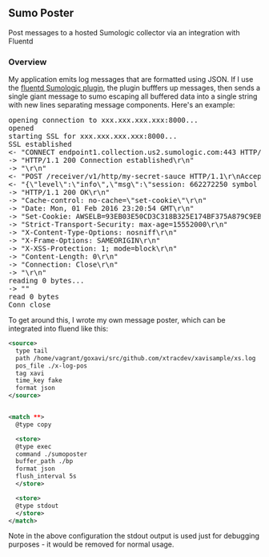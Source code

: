 ## Sumo Poster

Post messages to a hosted Sumologic collector via an integration with Fluentd

### Overview

My application emits log messages that are formatted using JSON. If I use
the [fluentd Sumologic plugin](https://github.com/memorycraft/fluent-plugin-sumologic), the plugin bufffers up messages, then sends a single giant message to sumo escaping all buffered data into a single string with new lines separating message components. Here's an example:

<pre>
opening connection to xxx.xxx.xxx.xxx:8000... 
opened 
starting SSL for xxx.xxx.xxx.xxx:8000... 
SSL established 
<- "CONNECT endpoint1.collection.us2.sumologic.com:443 HTTP/1.1\r\nHost: endpoint1.collection.us2.sumologic.com:443\r\n\r\n" 
-> "HTTP/1.1 200 Connection established\r\n" 
-> "\r\n" 
<- "POST /receiver/v1/http/my-secret-sauce HTTP/1.1\r\nAccept-Encoding: gzip;q=1.0,deflate;q=0.6,identity;q=0.3\r\nAccept: */*\r\nUser-Agent: Ruby\r\nConnection: close\r\nHost: endpoint1.collection.us2.sumologic.com\r\nContent-Length: 1445\r\nContent-Type: application/x-www-form-urlencoded\r\n\r\n" 
<- "{\"level\":\"info\",\"msg\":\"session: 662272250 symbol xxx\",\"time\":\"2016-02-01T23:19:57Z\"}\n{\"Name\":\"Quote\",\"Duration\":17028440,\"time\":\"2016-02-01T23:19:57.512958787Z\",\"TxnId\":\"6733ecea-1973-e4ed-d4d9-1f53b97c2a5a\",\"Contributors\":[{\"Name\":\"quote svc plugin\",\"Duration\":16973253,\"Error\":\"\",\"ServiceCalls\":null},{\"Name\":\"quote-backend backend\",\"Duration\":4147820,\"Error\":\"\",\"ServiceCalls\":[{\"Name\":\"backend call localhost:4545\",\"Duration\":4062620,\"Error\":\"\"}]}],\"ErrorFree\":true,\"Error\":\"\"}\n{\"level\":\"info\",\"msg\":\"session: 437994385 symbol xxx\",\"time\":\"2016-02-01T23:19:58Z\"}\n{\"Name\":\"Quote\",\"Duration\":15330902,\"time\":\"2016-02-01T23:19:58.551407994Z\",\"TxnId\":\"a547094e-d088-4a3e-4ab9-d5a99fa49f94\",\"Contributors\":[{\"Name\":\"quote svc plugin\",\"Duration\":15321536,\"Error\":\"\",\"ServiceCalls\":null},{\"Name\":\"quote-backend backend\",\"Duration\":3657521,\"Error\":\"\",\"ServiceCalls\":[{\"Name\":\"backend call localhost:4545\",\"Duration\":3603709,\"Error\":\"\"}]}],\"ErrorFree\":true,\"Error\":\"\"}\n{\"level\":\"info\",\"msg\":\"session: 851848122 symbol xxx\",\"time\":\"2016-02-01T23:19:59Z\"}\n{\"Name\":\"Quote\",\"Duration\":91256478,\"time\":\"2016-02-01T23:19:59.092173739Z\",\"TxnId\":\"0f85d9b1-b606-7ce7-493f-a2ab2f896231\",\"Contributors\":[{\"Name\":\"quote svc plugin\",\"Duration\":91248048,\"Error\":\"\",\"ServiceCalls\":null},{\"Name\":\"quote-backend backend\",\"Duration\":3513933,\"Error\":\"\",\"ServiceCalls\":[{\"Name\":\"backend call localhost:4545\",\"Duration\":3389380,\"Error\":\"\"}]}],\"ErrorFree\":true,\"Error\":\"\"}" 
-> "HTTP/1.1 200 OK\r\n" 
-> "Cache-control: no-cache=\"set-cookie\"\r\n" 
-> "Date: Mon, 01 Feb 2016 23:20:54 GMT\r\n" 
-> "Set-Cookie: AWSELB=93EB03E50CD3C318B325E174BF375A879C9EB23656CC5DB42F4090D7A3077C838B1734CF3DF0AC46F2407B7CAB091D2E69B2D2A919ECF47B52A194D678630A20D8D6443031;PATH=/\r\n"
-> "Strict-Transport-Security: max-age=15552000\r\n" 
-> "X-Content-Type-Options: nosniff\r\n" 
-> "X-Frame-Options: SAMEORIGIN\r\n" 
-> "X-XSS-Protection: 1; mode=block\r\n" 
-> "Content-Length: 0\r\n" 
-> "Connection: Close\r\n" 
-> "\r\n" 
reading 0 bytes... 
-> "" 
read 0 bytes 
Conn close
</pre>

To get around this, I wrote my own message poster, which can be integrated into fluend like this:

```xml
<source>
  type tail
  path /home/vagrant/goxavi/src/github.com/xtracdev/xavisample/xs.log
  pos_file ./x-log-pos
  tag xavi
  time_key fake
  format json
</source>


<match **>
  @type copy

  <store>
  @type exec
  command ./sumoposter
  buffer_path ./bp
  format json
  flush_interval 5s
  </store>

  <store>
  @type stdout
  </store>
</match>
```


Note in the above configuration the stdout output is used just for debugging purposes - it would be removed for normal usage.

